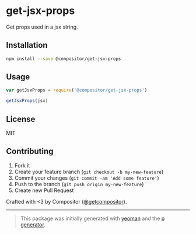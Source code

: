 # get-jsx-props

Get props used in a jsx string.

## Installation

```bash
npm install --save @compositor/get-jsx-props
```

## Usage

```javascript
var getJsxProps = require('@compositor/get-jsx-props')

getJsxProps(jsx)
```

## License

MIT

## Contributing

1. Fork it
2. Create your feature branch (`git checkout -b my-new-feature`)
3. Commit your changes (`git commit -am 'Add some feature'`)
4. Push to the branch (`git push origin my-new-feature`)
5. Create new Pull Request

Crafted with <3 by Compositor ([@getcompositor](https://twitter.com/getcompositor)).

***

> This package was initially generated with [yeoman](http://yeoman.io) and the [p generator](https://github.com/johnotander/generator-p.git).
